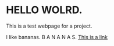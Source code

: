 <html>
  <head>
<h1>HELLO WOLRD.</h1>
  </head>
  <body>
  <p>This is a test webpage for a project.</p>
  I like bananas. B A N A N A S.
  <a href="https://www.w3schools.com">This is a link</a>
  </body>
</html>
